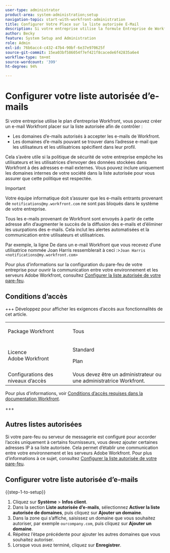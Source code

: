 ```yaml
---
user-type: administrator
product-area: system-administration;setup
navigation-topic: start-with-workfront-administration
title: Configurer Votre Place sur la liste autorisée E-Mail
description: Si votre entreprise utilise la formule Entreprise de Workfront, vous pouvez créer une liste autorisée d’e-mails Workfront pour contrôler les domaines d’e-mails autorisés à recevoir des e-mails de Workfront, mais aussi définir les domaines d’e-mails utilisables dans l’adresse e-mail spécifiée dans le profil de l’utilisateur ou de l’utilisatrice. Cela s’avère utile si la politique de sécurité de votre entreprise empêche les utilisateurs et les utilisatrices d’envoyer des données stockées dans Workfront à des adresses e-mail externes. Vous pouvez inclure uniquement les domaines internes de votre société dans la liste autorisée pour vous assurer que cette politique est respectée.
author: Becky
feature: System Setup and Administration
role: Admin
exl-id: 76b6acc4-c432-47b4-90bf-6e37e970625f
source-git-commit: 15ea03bf586054f7ef421f8cacede6f42835a6e4
workflow-type: tm+mt
source-wordcount: '399'
ht-degree: 94%

---
```


# Configurer votre liste autorisée d’e-mails

Si votre entreprise utilise le plan d’entreprise Workfront, vous pouvez créer un e-mail Workfront placer sur la liste autorisée afin de contrôler :

* Les domaines d’e-mails autorisés à accepter les e-mails de Workfront.
* Les domaines d’e-mails pouvant se trouver dans l’adresse e-mail que les utilisateurs et les utilisatrices spécifient dans leur profil.

Cela s’avère utile si la politique de sécurité de votre entreprise empêche les utilisateurs et les utilisatrices d’envoyer des données stockées dans Workfront à des adresses e-mail externes. Vous pouvez inclure uniquement les domaines internes de votre société dans la liste autorisée pour vous assurer que cette politique est respectée.

>[!IMPORTANT]
>
>Votre équipe informatique doit s’assurer que les e-mails entrants provenant de `notifications@my.workfront.com` ne sont pas bloqués dans le système de votre entreprise.
>
>Tous les e-mails provenant de Workfront sont envoyés à partir de cette adresse afin d’augmenter le succès de la diffusion des e-mails et d’éliminer les usurpations des e-mails. Cela inclut les alertes automatisées et la communication entre utilisateurs et utilisatrices.
>
>Par exemple, la ligne De dans un e-mail Workfront que vous recevez d’une utilisatrice nommée Joan Harris ressemblerait à ceci :
>&#x200B;>`Joan Harris <notifications@my.workfront.com>`

Pour plus d’informations sur la configuration du pare-feu de votre entreprise pour ouvrir la communication entre votre environnement et les serveurs Adobe Workfront, consultez [Configurer la liste autorisée de votre pare-feu](../../administration-and-setup/get-started-wf-administration/configure-your-firewall.md).

## Conditions d’accès

+++ Développez pour afficher les exigences d’accès aux fonctionnalités de cet article.

<table style="table-layout:auto"> 
 <col> 
 <col> 
 <tbody> 
  <tr> 
   <td role="rowheader">Package Workfront</td> 
   <td><p>Tous</p></td> 
  </tr> 
  <tr> 
   <td role="rowheader">Licence Adobe Workfront</td> 
   <td><p>Standard</p> <p>Plan</p></td> 
  </tr> 
  <tr> 
   <td role="rowheader">Configurations des niveaux d’accès</td> 
   <td>Vous devez être un administrateur ou une administratrice Workfront. </td> 
  </tr> 
 </tbody> 
</table>

Pour plus d’informations, voir [Conditions d’accès requises dans la documentation Workfront](/help/quicksilver/administration-and-setup/add-users/access-levels-and-object-permissions/access-level-requirements-in-documentation.md).

+++

## Autres listes autorisées

Si votre pare-feu ou serveur de messagerie est configuré pour accorder l’accès uniquement à certains fournisseurs, vous devez ajouter certaines adresses IP à sa liste autorisée. Cela permet d’établir une communication entre votre environnement et les serveurs Adobe Workfront. Pour plus d’informations à ce sujet, consultez [Configurer la liste autorisée de votre pare-feu](../../administration-and-setup/get-started-wf-administration/configure-your-firewall.md).

## Configurer votre liste autorisée d’e-mails

{{step-1-to-setup}}

1. Cliquez sur **Système** > **Infos client**.
1. Dans la section **Liste autorisée d’e-mails**, sélectionnez **Activer la liste autorisée de domaines**, puis cliquez sur **Ajouter un domaine**.
1. Dans la zone qui s’affiche, saisissez un domaine que vous souhaitez autoriser, par exemple `ourcompany.com`, puis cliquez sur **Ajouter un domaine**.
1. Répétez l’étape précédente pour ajouter les autres domaines que vous souhaitez autoriser.
1. Lorsque vous avez terminé, cliquez sur **Enregistrer**.
